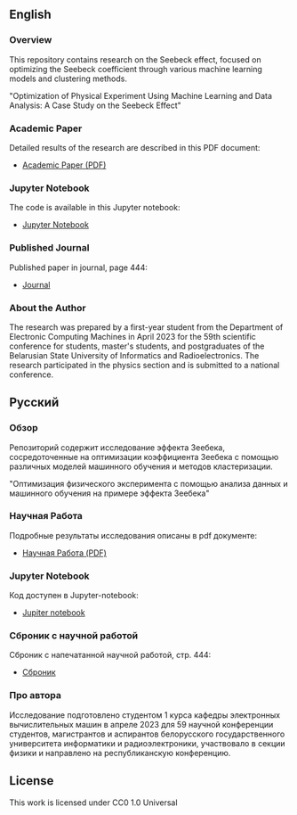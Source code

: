 ## English

### Overview

This repository contains research on the Seebeck effect, focused on optimizing the Seebeck coefficient through various machine learning models and clustering methods.

"Optimization of Physical Experiment Using Machine Learning and Data Analysis: A Case Study on the Seebeck Effect"

### Academic Paper

Detailed results of the research are described in this PDF document:

- [Academic Paper (PDF)](https://github.com/eliuahu/seebeck-effect-research-work/blob/main/seebeck/physics.pdf)

### Jupyter Notebook

The code is available in this Jupyter notebook:

- [Jupyter Notebook](https://github.com/eliuahu/seebeck-effect-research-work/blob/main/seebeck/physicss.ipynb)

### Published Journal

Published paper in journal, page 444:

- [Journal](https://www.bsuir.by/m/12_100229_1_176396.pdf)

### About the Author

The research was prepared by a first-year student from the Department of Electronic Computing Machines in April 2023 for the 59th scientific conference for students, master's students, and postgraduates of the Belarusian State University of Informatics and Radioelectronics. The research participated in the physics section and is submitted to a national conference.

## Русский

### Обзор

Репозиторий содержит исследование эффекта Зеебека, сосредоточенные на оптимизации коэффициента Зеебека с помощью различных моделей машинного обучения и методов кластеризации.

"Оптимизация физического эксперимента с помощью анализа данных и машинного обучения на примере эффекта Зеебека"

### Научная Работа

Подробные результаты исследования описаны в pdf документе:

- [Научная Работа (PDF)](https://github.com/eliuahu/seebeck-effect-research-work/blob/main/seebeck/physics.pdf)

### Jupyter Notebook

Код доступен в Jupyter-notebook:

- [Jupiter notebook](https://github.com/eliuahu/seebeck-effect-research-work/blob/main/seebeck/physicss.ipynb)

### Сброник с научной работой

Сброник с напечатанной научной работой, стр. 444:

- [Сброник](https://www.bsuir.by/m/12_100229_1_176396.pdf)

### Про автора

Исследование подготовлено студентом 1 курса кафедры электронных вычислительных машин в апреле 2023 для 59 научной конференции студентов, магистрантов и аспирантов белорусского государственного университета информатики и радиоэлектроники, участвовало в секции физики и направлено на республиканскую конференцию.

## License

This work is licensed under CC0 1.0 Universal
